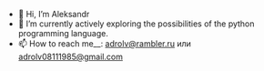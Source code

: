 - 👋 Hi, I’m Aleksandr
- 👀 I’m currently actively exploring the possibilities of the python programming language.
- 📫 How to reach me__: adrolv@rambler.ru или adrolv08111985@gmail.com

<!---
Dred85/Dred85 is a ✨ special ✨ repository because its `README.md` (this file) appears on your GitHub profile.
You can click the Preview link to take a look at your changes.
--->
